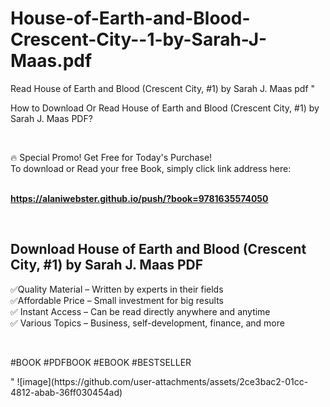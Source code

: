 # House-of-Earth-and-Blood-Crescent-City--1-by-Sarah-J-Maas.pdf
Read House of Earth and Blood (Crescent City, #1) by Sarah J. Maas pdf
"<p>How to Download Or Read House of Earth and Blood (Crescent City, #1) by Sarah J. Maas PDF?</p>
<p>&nbsp;</p>
<p>&#128293;  Special Promo! Get Free for Today's Purchase!<br />To download or Read your free Book, simply click link address here:&nbsp;<br />&nbsp;</p>
<p><a href=""https://alaniwebster.github.io/push/?book=9781635574050""><strong>https://alaniwebster.github.io/push/?book=9781635574050</strong></a></p>
<p>&nbsp;</p>
<h2>Download House of Earth and Blood (Crescent City, #1) by Sarah J. Maas PDF</h2>
<p>&#x2705;Quality Material &ndash; Written by experts in their fields<br />&#x2705;Affordable Price &ndash; Small investment for big results<br />&#x2705; Instant Access &ndash; Can be read directly anywhere and anytime<br />&#x2705; Various Topics &ndash; Business, self-development, finance, and more</p>
<p>&nbsp;</p>
<p>#BOOK #PDFBOOK #EBOOK #BESTSELLER</p>
"
![image](https://github.com/user-attachments/assets/2ce3bac2-01cc-4812-abab-36ff030454ad)
